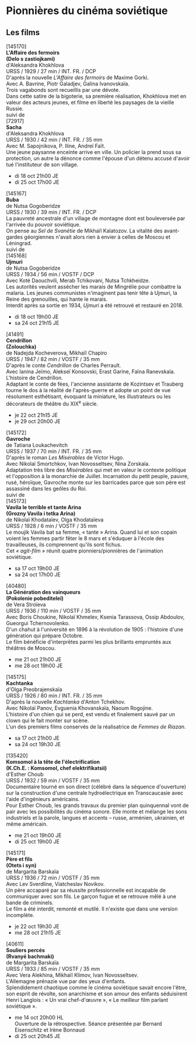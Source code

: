 # Pionnières du cinéma soviétique

## Les films

[145170]  
**L'Affaire des fermoirs**  
**(Delo s zastiojkami)**  
d'Aleksandra Khokhlova  
URSS / 1929 / 27 min / INT. FR. / DCP  
D'après la nouvelle _L'Affaire des fermoirs_ de Maxime Gorki.  
Avec A. Bavrine, Piotr Galadjev, Galina Ivanovskaïa.  
Trois vagabonds sont recueillis par une dévote.  
Dans cette satire de la bigoterie, sa première réalisation, Khokhlova met en valeur des acteurs jeunes, et filme en liberté les paysages de la vieille Russie.  
suivi de  
[72917]  
**Sacha**  
d'Aleksandra Khokhlova  
URSS / 1930 / 42 min / INT. FR. / 35 mm  
Avec M. Sapojnikova, P. Iline, Andreï Faït.  
Une jeune paysanne enceinte arrive en ville. Un policier la prend sous sa protection, un autre la dénonce comme l'épouse d'un détenu accusé d'avoir tué l'instituteur de son village.

- di 18 oct 21h00 JE  
- di 25 oct 17h00 JE

[145167]  
**Buba**  
de Nutsa Gogoberidze  
URSS / 1930 / 39 min / INT. FR. / DCP  
La pauvreté ancestrale d'un village de montagne dont est bouleversée par l'arrivée du pouvoir soviétique.  
On pense au _Sel de Svanétie_ de Mikhaïl Kalatozov. La vitalité des avant-gardes géorgiennes n'avait alors rien à envier à celles de Moscou et Léningrad.  
suivi de  
[145168]  
**Ujmuri**  
de Nutsa Gogoberidze  
URSS / 1934 / 56 min / VOSTF / DCP  
Avec Koté Daouchvili, Merab Tchikovani, Nutsa Tchkheidze.  
Les autorités veulent assécher les marais de Mingrélie pour combattre la malaria. Les jeunes communistes n'imaginent pas tenir tête à Ujmuri, la Reine des grenouilles, qui hante le marais.  
Interdit après sa sortie en 1934, _Ujmuri_ a été retrouvé et restauré en 2018.

- di 18 oct 19h00 JE  
- sa 24 oct 21h15 JE

[41491]  
**Cendrillon**  
**(Zolouchka)**  
de Nadejda Kocheverova, Mikhaïl Chapiro  
URSS / 1947 / 82 min / VOSTF / 35 mm  
D'après le conte _Cendrillon_ de Charles Perrault.  
Avec Ianina Jeïmo, Alekseï Konsovski, Erast Garine, Faïna Ranevskaïa.  
L'histoire de Cendrillon.  
Adaptant le conte de fées, l'ancienne assistante de Kozintsev et Trauberg tourne le dos à la réalité de l'après-guerre et adopte un point de vue résolument esthétisant, évoquant la miniature, les illustrateurs ou les décorateurs de théâtre du XIX<sup>e</sup> siècle.

- je 22 oct 21h15 JE  
- je 29 oct 20h00 JE

[145172]  
**Gavroche**  
de Tatiana Loukachevitch  
URSS / 1937 / 70 min / INT. FR. / 35 mm  
D'après le roman _Les Misérables_ de Victor Hugo.  
Avec Nikolaï Smortchkov, Ivan Novosseltsev, Nina Zorskaïa.  
Adaptation très libre des _Misérables_ qui met en valeur le contexte politique et l'opposition à la monarchie de Juillet. Incarnation du petit peuple, pauvre, rusé, héroïque, Gavroche monte sur les barricades parce que son père est assassiné dans les geôles du Roi.  
suivi de  
[145173]  
**Vavila le terrible et tante Arina**  
**(Grozny Vavila i tetka Arina)**  
de Nikolaï Khodataïev, Olga Khodataïeva  
URSS / 1928 / 6 min / VOSTF / 35 mm  
Le moujik Vavila bat sa femme, « tante » Arina. Quand lui et son copain voient les femmes partir fêter le 8 mars et s'éduquer à l'école des travailleuses, ils comprennent qu'ils sont fichus.  
Cet _« agit-film »_ réunit quatre pionniers/pionnières de l'animation soviétique.

- sa 17 oct 19h00 JE  
- sa 24 oct 17h00 JE

[40480]  
**La Génération des vainqueurs**  
**(Pokolenie pobediteleï)**  
de Vera Stroïeva  
URSS / 1936 / 110 min / VOSTF / 35 mm  
Avec Boris Choukine, Nikolaï Khmelev, Ksenia Tarassova, Ossip Abdoulov, Gueorgui Tchernovolenko.  
D'un chahut à l'université en 1896 à la révolution de 1905 : l'histoire d'une génération qui prépare Octobre.  
Le film bénéficie d'interprètes parmi les plus brillants empruntés aux théâtres de Moscou.

- me 21 oct 21h00 JE  
- me 28 oct 19h00 JE

[145175]  
**Kachtanka**  
d'Olga Preobrajenskaïa  
URSS / 1926 / 80 min / INT. FR. / 35 mm  
D'après la nouvelle _Kachtanka_ d'Anton Tchekhov.  
Avec Nikolaï Panov, Evguenia Khovanskaïa, Naoum Rogojine.  
L'histoire d'un chien qui se perd, est vendu et finalement sauvé par un clown qui le fait monter sur scène.  
L'un des premiers films conservés de la réalisatrice de _Femmes de Riazan_.

- sa 17 oct 21h00 JE  
- sa 24 oct 19h30 JE

[135420]  
**Komsomol à la tête de l'électrification**  
**(K.Ch.E. : Komsomol, chef elektrifikatsii)**  
d'Esther Choub  
URSS / 1932 / 59 min / VOSTF / 35 mm  
Documentaire tourné en son direct (célébré dans la séquence d'ouverture) sur la construction d'une centrale hydroélectrique en Transcaucasie avec l'aide d'ingénieurs américains.  
Pour Esther Choub, les grands travaux du premier plan quinquennal vont de pair avec les possibilités du cinéma sonore. Elle monte et mélange les sons industriels et la parole, langues et accents – russe, arménien, ukrainien, et même américain.

- me 21 oct 19h00 JE  
- di 25 oct 19h00 JE

[145171]  
**Père et fils**  
**(Otets i syn)**  
de Margarita Barskaïa  
URSS / 1936 / 72 min / VOSTF / 35 mm  
Avec Lev Sverdline, Viatcheslav Novikov.  
Un père accaparé par sa réussite professionnelle est incapable de communiquer avec son fils. Le garçon fugue et se retrouve mêlé à une bande de criminels.  
Le film a été interdit, remonté et mutilé. Il n'existe que dans une version incomplète.

- je 22 oct 19h30 JE  
- me 28 oct 21h15 JE

[40611]  
**Souliers percés**  
**(Rvanyé bachmaki)**  
de Margarita Barskaïa  
URSS / 1933 / 85 min / VOSTF / 35 mm  
Avec Vera Alekhina, Mikhaïl Klimov, Ivan Novosseltsev.  
L'Allemagne prénazie vue par des yeux d'enfants.  
Splendidement chaotique comme le cinéma soviétique savait encore l'être, son esprit de révolte, son anarchisme et son amour des enfants séduisirent Henri Langlois : « Un vrai chef-d'œuvre », « Le meilleur film parlant soviétique ».

- me 14 oct 20h00 HL  
Ouverture de la rétrospective. Séance présentée par Bernard Eisenschitz et Irène Bonnaud  
- di 25 oct 20h45 JE

